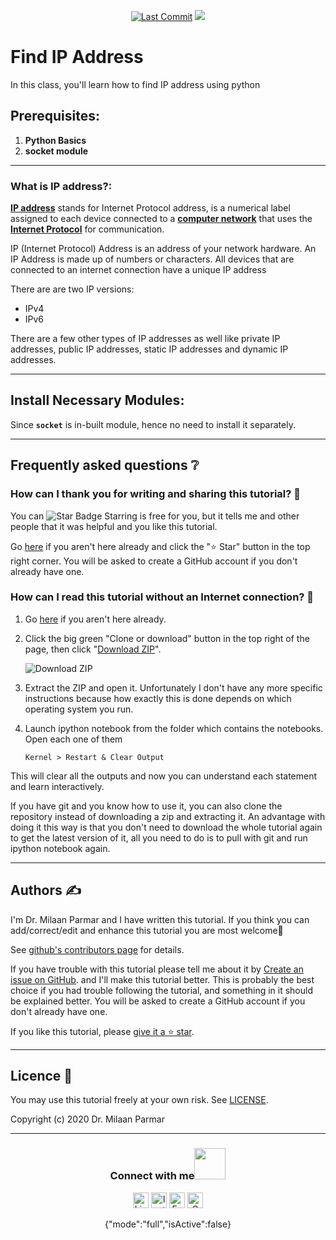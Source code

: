 <p align="center"> 
<a href="https://github.com/milaan9"><img src="https://img.shields.io/static/v1?logo=github&label=maintainer&message=milaan9&color=ff3300" alt="Last Commit"/></a> 
<a href="https://hits.seeyoufarm.com"><img src="https://hits.seeyoufarm.com/api/count/incr/badge.svg?url=https%3A%2F%2Fgithub.com%2Fmilaan9%2Ftree/main/004_Find_IP_Address&count_bg=%231DC92C&title_bg=%23555555&icon=&icon_color=%23E7E7E7&title=views&edge_flat=false"/></a>
</p> 
<!--<img src="https://badges.pufler.dev/contributors/milaan9/01_Python_Introduction?size=50&padding=5&bots=true" alt="milaan9"/>-->
 
 
# Find IP Address

In this class, you'll learn how to find IP address using python                                                            


## Prerequisites:

1.  <b> Python Basics </b>
2.  <b> socket module </b>

---

### What is IP address?:

**[IP address](https://en.wikipedia.org/wiki/IP_address)** stands for Internet Protocol address, is a numerical label assigned to each device connected to a **[computer network](https://en.wikipedia.org/wiki/Computer_network)** that uses the **[Internet Protocol](https://en.wikipedia.org/wiki/Internet_Protocol)** for communication.

IP (Internet Protocol) Address is an address of your network hardware. An IP Address is made up of numbers or characters. All devices that are connected to an internet connection have a unique IP address

There are are two IP versions:

* IPv4
* IPv6

There are a few other types of IP addresses as well like private IP addresses, public IP addresses, static IP addresses and dynamic IP addresses.

---
## Install Necessary Modules:

Since **`socket`** is in-built module, hence no need to install it separately.

---

## Frequently asked questions ❔

### How can I thank you for writing and sharing this tutorial? 🌷

You can <img src="https://img.shields.io/static/v1?label=%E2%AD%90&message=if%20useful&style=style=flat&color=blue" alt="Star Badge"/> Starring is free for you, but it tells me and other people that it was helpful and you like this tutorial.

Go [here](https://github.com/milaan9/01_Python_Introduction) if you aren't here already and click the "⭐ Star" button in the top right corner. You will be asked to create a GitHub account if you don't already have one.

### How can I read this tutorial without an Internet connection? 🤔

1. Go [here](https://github.com/milaan9/91_Python_Mini_Projects) if you aren't here already.
    
2. Click the big green "Clone or download" button in the top right of the page, then click "[Download ZIP](https://github.com/milaan9/91_Python_Mini_Projects/archive/refs/heads/main.zip)".

    ![Download ZIP](https://github.com/milaan9/91_Python_Mini_Projects/blob/main/img/dnld_rep.png)

3. Extract the ZIP and open it. Unfortunately I don't have any more specific instructions because how exactly this is done depends on which operating system you run.
    
4. Launch ipython notebook from the folder which contains the notebooks. Open each one of them
  
    `Kernel > Restart & Clear Output`
    
This will clear all the outputs and now you can understand each statement and learn interactively.

If you have git and you know how to use it, you can also clone the repository instead of downloading a zip and extracting it. An advantage with doing it this way is that you don't need to download the whole tutorial again to get the latest version of it, all you need to do is to pull with git and run ipython notebook again.

---

## Authors ✍️

I'm Dr. Milaan Parmar and I have written this tutorial. If you think you can add/correct/edit and enhance this tutorial you are most welcome🙏

See [github's contributors page](https://github.com/milaan9/91_Python_Mini_Projects/graphs/contributors) for details.

If you have trouble with this tutorial please tell me about it by [Create an issue on GitHub](https://github.com/milaan9/91_Python_Mini_Projects/issues/new). and I'll make this tutorial better. This is probably the best choice if you had trouble following the tutorial, and something in it should be explained better. You will be asked to create a GitHub account if you don't already have one.

If you like this tutorial, please [give it a ⭐ star](https://github.com/milaan9/91_Python_Mini_Projects).

---

## Licence 📜

You may use this tutorial freely at your own risk. See [LICENSE](https://github.com/milaan9/91_Python_Mini_Projects/blob/main/LICENSE).

Copyright (c) 2020 Dr. Milaan Parmar

---

<div align="center">
<h3> Connect with me<a href="https://gifyu.com/image/Zy2f"><img src="https://github.com/milaan9/milaan9/blob/main/Handshake.gif" width="50px"></a>
</h3> 
<p align="center">
    <a href="https://www.linkedin.com/in/milaanparmar" target="_blank"><img alt="LinkedIn" width="25px" src="https://github.com/TheDudeThatCode/TheDudeThatCode/blob/master/Assets/Linkedin.svg"></a>
    <a href="https://www.instagram.com/milaanparmar9" target="_blank"><img alt="Instagram" width="25px" src="https://github.com/TheDudeThatCode/TheDudeThatCode/blob/master/Assets/Instagram.svg"></a>
    <a href="https://www.facebook.com/milaanparmar" target="_blank"><img alt="Facebook" width="25px" src="https://upload.wikimedia.org/wikipedia/commons/5/51/Facebook_f_logo_%282019%29.svg"></a>
    <a href="mailto:milaanparmar9@gmail.com" target="_blank"><img alt="Gmail" width="25px" src="https://github.com/TheDudeThatCode/TheDudeThatCode/blob/master/Assets/Gmail.svg"></a> 
</p> 
{"mode":"full","isActive":false}
